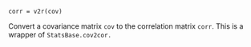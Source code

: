 ```
corr = v2r(cov)
```

Convert a covariance matrix `cov` to the correlation matrix `corr`. This is a wrapper of `StatsBase.cov2cor.`
